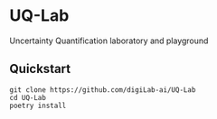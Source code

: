 # UQ-Lab

Uncertainty Quantification laboratory and playground


## Quickstart

```shell
git clone https://github.com/digiLab-ai/UQ-Lab
cd UQ-Lab
poetry install
```
